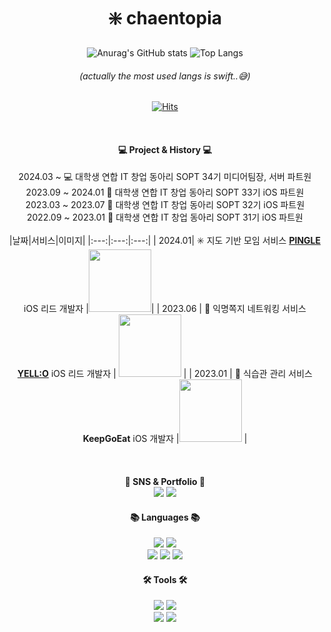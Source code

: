 <div align="center">
  
  # ❇️ chaentopia <br>
  
<!--   ![](./profile-3d-contrib/profile-season-animate.svg) -->
  
  ![Anurag's GitHub stats](https://github-readme-stats.vercel.app/api?username=chaentopia&show_icons=true&theme=omni) ![Top Langs](https://github-readme-stats.vercel.app/api/top-langs/?username=chaentopia&layout=compact&theme=omni)
  ###### (actually the most used langs is swift..😅)

  [![Hits](https://hits.seeyoufarm.com/api/count/incr/badge.svg?url=https%3A%2F%2Fgithub.com%2Fchaentopia&count_bg=%23BDFDFF&title_bg=%23FFC9C9&icon=&icon_color=%23E7E7E7&title=hits&edge_flat=false)](https://hits.seeyoufarm.com)

  <br>
  
   #### 💻 Project & History 💻 <br> 
   2024.03 ~  💻 대학생 연합 IT 창업 동아리 SOPT 34기 미디어팀장, 서버 파트원  <br> 
   2023.09 ~ 2024.01 🍏 대학생 연합 IT 창업 동아리 SOPT 33기 iOS 파트원  <br> 
   2023.03 ~ 2023.07 🍏 대학생 연합 IT 창업 동아리 SOPT 32기 iOS 파트원  <br> 
   2022.09 ~ 2023.01 🍏 대학생 연합 IT 창업 동아리 SOPT 31기 iOS 파트원  <br> 
   <br> 
   |날짜|서비스|이미지|
   |:---:|:---:|:---:|
   | 2024.01| ✳️ 지도 기반 모임 서비스 [**PINGLE**](https://apps.apple.com/kr/app/pingle-%ED%95%91%EA%B8%80/id6475423894?l=en-GB) iOS 리드 개발자  |<img src="https://github.com/chaentopia/chaentopia/assets/109775321/fdb8f172-bbde-4545-b45b-b3607c24c7cb" width="100" height="100">|
   | 2023.06 | 💛 익명쪽지 네트워킹 서비스 [**YELL:O**](https://apps.apple.com/kr/app/yell-o-%EB%84%88%EC%9D%98-%EC%97%90-%EC%84%A4%EB%A0%9C%EC%96%B4/id6451451050?l=en-GB) iOS 리드 개발자 | <img src="https://github.com/chaentopia/chaentopia/assets/109775321/be9a6b0c-674a-477d-ac0c-e60bd885ccd8" width="100" height="100">  | 
   | 2023.01 | 🔶 식습관 관리 서비스 **KeepGoEat** iOS 개발자 |<img src="https://github.com/chaentopia/chaentopia/assets/109775321/6579af79-6518-4a33-967a-ed03ee815b3d" width="100" height="100"> |


  <br>
   
   
  
  #### 📇 SNS & Portfolio 📇 <br> <a href="https://www.instagram.com/chaentopia/" target="_blank"><img src="https://img.shields.io/badge/Instagram-E4405F?style=flat&logo=Instagram&logoColor=white"/></a> <a href="https://velog.io/@chaentopia" target="_blank"><img src="https://img.shields.io/badge/Velog-20C997?style=flat&logo=Velog&logoColor=white"/></a> 
  
<!--   <a href="https://blog.naver.com/mymo_od" target="_blank"><img src="https://img.shields.io/badge/Naver Blog-1F1F1F?style=flat&logo=Naver&logoColor=03C75A"/></a> -->
  
  #### 📚 Languages 📚 <br> 
  <img src="https://img.shields.io/badge/Swift-F05138?style=flat&logo=Swift&logoColor=white"/>
  <img src="https://img.shields.io/badge/Python-3776AB?style=flat&logo=Python&logoColor=white"/>
  <br>
  <img src="https://img.shields.io/badge/JavaScript-F7DF1E?style=flat&logo=JavaScript&logoColor=white"/>
  <img src="https://img.shields.io/badge/CSS3-1572B6?style=flat&logo=CSS3&logoColor=white"/>
  <img src="https://img.shields.io/badge/HTML5-E34F26?style=flat&logo=HTML5&logoColor=white"/>
  
  
 #### 🛠️ Tools 🛠️ <br> 
  <img src="https://img.shields.io/badge/Notion-000000?style=flat&logo=Notion&logoColor=white"/>
  <img src="https://img.shields.io/badge/Github-181717?style=flat&logo=Github&logoColor=white"/>
  <br>
  <img src="https://img.shields.io/badge/PremierePro-9999FF?style=flat&logo=adobepremierepro&logoColor=white"/>
  <img src="https://img.shields.io/badge/Figma-F24E1E?style=flat&logo=Figma&logoColor=white"/>
  

</div>
